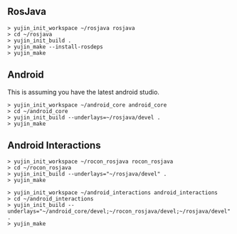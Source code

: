 ## RosJava

```
> yujin_init_workspace ~/rosjava rosjava
> cd ~/rosjava
> yujin_init_build .
> yujin_make --install-rosdeps
> yujin_make
```

## Android

This is assuming you have the latest android studio.

```
> yujin_init_workspace ~/android_core android_core
> cd ~/android_core
> yujin_init_build --underlays=~/rosjava/devel .
> yujin_make
```

## Android Interactions


```
> yujin_init_workspace ~/rocon_rosjava rocon_rosjava
> cd ~/rocon_rosjava
> yujin_init_build --underlays="~/rosjava/devel" .
> yujin_make
```

```
> yujin_init_workspace ~/android_interactions android_interactions
> cd ~/android_interactions
> yujin_init_build --underlays="~/android_core/devel;~/rocon_rosjava/devel;~/rosjava/devel" .
> yujin_make
```

